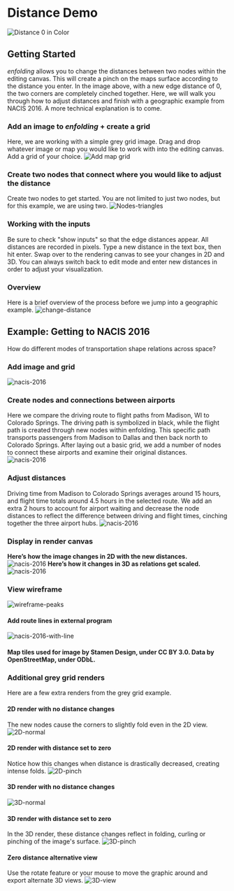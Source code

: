# Distance Demo
![Distance 0 in Color](graphics/distance-tutorial/pinch-color.png)
## Getting Started
_enfolding_ allows you to change the distances between two nodes within the editing canvas. This will create a pinch on the maps surface according to the distance you enter. In the image above, with a new edge distance of 0, the two corners are completely cinched together. Here, we will walk you through how to adjust distances and finish with a geographic example from NACIS 2016. A more technical explanation is to come. 
### Add an image to _enfolding_ + create a grid
Here, we are working with a simple grey grid image. Drag and drop whatever image or map you would like to work with into the editing canvas. Add a grid of your choice.
![Add map grid](graphics/distance-tutorial/add-map-grid.png)
### Create two nodes that connect where you would like to adjust the distance
Create two nodes to get started. You are not limited to just two nodes, but for this example, we are using two.
![Nodes-triangles](graphics/distance-tutorial/nodes-triangles.png)
### Working with the inputs
Be sure to check "show inputs" so that the edge distances appear. All distances are recorded in pixels. Type a new distance in the text box, then hit enter. Swap over to the rendering canvas to see your changes in 2D and 3D. You can always switch back to edit mode and enter new distances in order to adjust your visualization. 
### Overview
Here is a brief overview of the process before we jump into a geographic example.
![change-distance](graphics/distance-tutorial/change-distance.gif)

## Example: Getting to NACIS 2016
How do different modes of transportation shape relations across space?
### Add image and grid
![nacis-2016](graphics/distance-tutorial/grids.png)
### Create nodes and connections between airports
Here we compare the driving route to flight paths from Madison, WI to Colorado Springs. The driving path is symbolized in black, while the flight path is created through new nodes within enfolding. This specific path transports passengers from Madison to Dallas and then back north to Colorado Springs. After laying out a basic grid, we add a number of nodes to connect these airports and examine their original distances. 
![nacis-2016](graphics/distance-tutorial/nodes.png)
### Adjust distances
Driving time from Madison to Colorado Springs averages around 15 hours, and flight time totals around 4.5 hours in the selected route. We add an extra 2 hours to account for airport waiting and decrease the node distances to reflect the difference between driving and flight times, cinching together the three airport hubs. 
![nacis-2016](graphics/distance-tutorial/inputs.png)
### Display in render canvas
**Here’s how the image changes in 2D with the new distances.**
![nacis-2016](graphics/distance-tutorial/2-D.jpg) 
**Here’s how it changes in 3D as relations get scaled.**
![nacis-2016](graphics/distance-tutorial/nacis-2016.jpg) 
### View wireframe
![wireframe-peaks](graphics/distance-tutorial/wireframe-peaks.jpg)
#### Add route lines in external program
![nacis-2016-with-line](graphics/distance-tutorial/nacis-2016-with-line.png)

#### Map tiles used for image by Stamen Design, under CC BY 3.0. Data by OpenStreetMap, under ODbL.


### Additional grey grid renders
Here are a few extra renders from the grey grid example. 
#### 2D render with no distance changes
The new nodes cause the corners to slightly fold even in the 2D view.
![2D-normal](graphics/distance-tutorial/2D-normal.png)
#### 2D render with distance set to zero
Notice how this changes when distance is drastically decreased, creating intense folds.
![2D-pinch](graphics/distance-tutorial/2D-pinch.png)
#### 3D render with no distance changes
![3D-normal](graphics/distance-tutorial/3D-normal.png)
#### 3D render with distance set to zero
In the 3D render, these distance changes reflect in folding, curling or pinching of the image's surface. 
![3D-pinch](graphics/distance-tutorial/3D-pinch.png)
#### Zero distance alternative view
Use the rotate feature or your mouse to move the graphic around and export alternate 3D views. 
![3D-view](graphics/distance-tutorial/3D-view.png)
